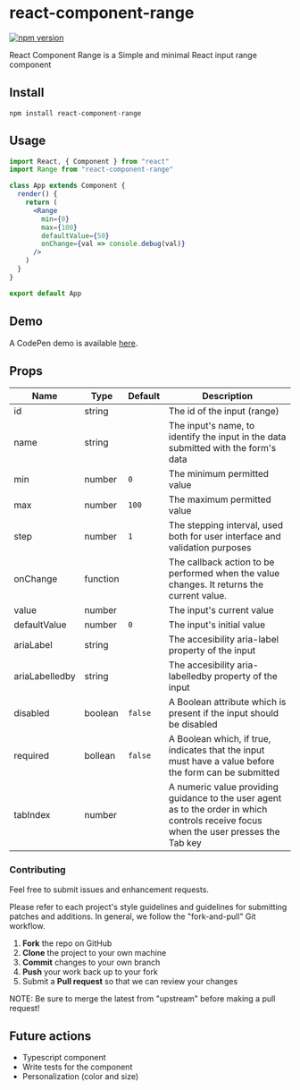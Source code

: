 # react-component-range

[![npm version](https://img.shields.io/npm/v/react-component-range.svg?style=flat)](https://www.npmjs.com/package/react-component-range)

React Component Range is a Simple and minimal React input range component

## Install

`npm install react-component-range`

## Usage

```jsx
import React, { Component } from "react"
import Range from "react-component-range"

class App extends Component {
  render() {
    return (
      <Range
        min={0}
        max={100}
        defaultValue={50}
        onChange={val => console.debug(val)}
      />
    )
  }
}

export default App
```

## Demo

A CodePen demo is available [here](http://codepen.io/davidchin/full/GpNvqw/).

## Props

| Name           | Type     | Default | Description                                                                                                                            |
| -------------- | -------- | ------- | -------------------------------------------------------------------------------------------------------------------------------------- |
| id             | string   |         | The id of the input (range)                                                                                                            |
| name           | string   |         | The input's name, to identify the input in the data submitted with the form's data                                                     |
| min            | number   | `0`     | The minimum permitted value                                                                                                            |
| max            | number   | `100`   | The maximum permitted value                                                                                                            |
| step           | number   | `1`     | The stepping interval, used both for user interface and validation purposes                                                            |
| onChange       | function |         | The callback action to be performed when the value changes. It returns the current value.                                              |
| value          | number   |         | The input's current value                                                                                                              |
| defaultValue   | number   | `0`     | The input's initial value                                                                                                              |
| ariaLabel      | string   |         | The accesibility aria-label property of the input                                                                                      |
| ariaLabelledby | string   |         | The accesibility aria-labelledby property of the input                                                                                 |
| disabled       | boolean  | `false` | A Boolean attribute which is present if the input should be disabled                                                                   |
| required       | bollean  | `false` | A Boolean which, if true, indicates that the input must have a value before the form can be submitted                                  |
| tabIndex       | number   |         | A numeric value providing guidance to the user agent as to the order in which controls receive focus when the user presses the Tab key |

### Contributing

Feel free to submit issues and enhancement requests.

Please refer to each project's style guidelines and guidelines for submitting patches and additions. In general, we follow the "fork-and-pull" Git workflow.

1.  **Fork** the repo on GitHub
2.  **Clone** the project to your own machine
3.  **Commit** changes to your own branch
4.  **Push** your work back up to your fork
5.  Submit a **Pull request** so that we can review your changes

NOTE: Be sure to merge the latest from "upstream" before making a pull request!

## Future actions

- Typescript component
- Write tests for the component
- Personalization (color and size)
